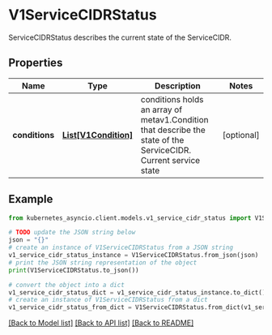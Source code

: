 # V1ServiceCIDRStatus

ServiceCIDRStatus describes the current state of the ServiceCIDR.

## Properties

Name | Type | Description | Notes
------------ | ------------- | ------------- | -------------
**conditions** | [**List[V1Condition]**](V1Condition.md) | conditions holds an array of metav1.Condition that describe the state of the ServiceCIDR. Current service state | [optional] 

## Example

```python
from kubernetes_asyncio.client.models.v1_service_cidr_status import V1ServiceCIDRStatus

# TODO update the JSON string below
json = "{}"
# create an instance of V1ServiceCIDRStatus from a JSON string
v1_service_cidr_status_instance = V1ServiceCIDRStatus.from_json(json)
# print the JSON string representation of the object
print(V1ServiceCIDRStatus.to_json())

# convert the object into a dict
v1_service_cidr_status_dict = v1_service_cidr_status_instance.to_dict()
# create an instance of V1ServiceCIDRStatus from a dict
v1_service_cidr_status_from_dict = V1ServiceCIDRStatus.from_dict(v1_service_cidr_status_dict)
```
[[Back to Model list]](../README.md#documentation-for-models) [[Back to API list]](../README.md#documentation-for-api-endpoints) [[Back to README]](../README.md)


